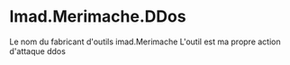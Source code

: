 # Imad.Merimache.DDos
Le nom du fabricant d'outils imad.Merimache L'outil est ma propre action d'attaque ddos
